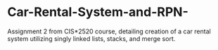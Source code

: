# Car-Rental-System-and-RPN-
Assignment 2 from CIS*2520 course, detailing creation of a car rental system utilizing singly linked lists, stacks, and merge sort.
